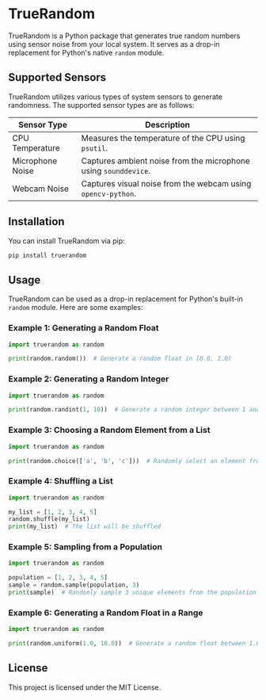 # TrueRandom

TrueRandom is a Python package that generates true random numbers using sensor noise from your local system. It serves as a drop-in replacement for Python's native `random` module.

## Supported Sensors

TrueRandom utilizes various types of system sensors to generate randomness. The supported sensor types are as follows:

| Sensor Type        | Description                                                           |
|--------------------|-----------------------------------------------------------------------|
| CPU Temperature    | Measures the temperature of the CPU using `psutil`.                   |
| Microphone Noise   | Captures ambient noise from the microphone using `sounddevice`.       |
| Webcam Noise       | Captures visual noise from the webcam using `opencv-python`.          |

## Installation

You can install TrueRandom via pip:

```sh
pip install truerandom
```

## Usage

TrueRandom can be used as a drop-in replacement for Python's built-in `random` module. Here are some examples:

### Example 1: Generating a Random Float

```python
import truerandom as random

print(random.random())  # Generate a random float in [0.0, 1.0)
```

### Example 2: Generating a Random Integer

```python
import truerandom as random

print(random.randint(1, 10))  # Generate a random integer between 1 and 10
```

### Example 3: Choosing a Random Element from a List

```python
import truerandom as random

print(random.choice(['a', 'b', 'c']))  # Randomly select an element from a list
```

### Example 4: Shuffling a List

```python
import truerandom as random

my_list = [1, 2, 3, 4, 5]
random.shuffle(my_list)
print(my_list)  # The list will be shuffled
```

### Example 5: Sampling from a Population

```python
import truerandom as random

population = [1, 2, 3, 4, 5]
sample = random.sample(population, 3)
print(sample)  # Randomly sample 3 unique elements from the population
```

### Example 6: Generating a Random Float in a Range

```python
import truerandom as random

print(random.uniform(1.0, 10.0))  # Generate a random float between 1.0 and 10.0
```

## License

This project is licensed under the MIT License.
